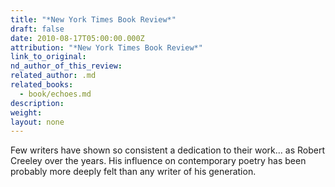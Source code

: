 ```yaml
---
title: "*New York Times Book Review*"
draft: false
date: 2010-08-17T05:00:00.000Z
attribution: "*New York Times Book Review*"
link_to_original:
nd_author_of_this_review:
related_author: .md
related_books:
  - book/echoes.md
description:
weight:
layout: none
---
```

Few writers have shown so consistent a dedication to their work... as Robert Creeley over the years. His influence on contemporary poetry has been probably more deeply felt than any writer of his generation.

